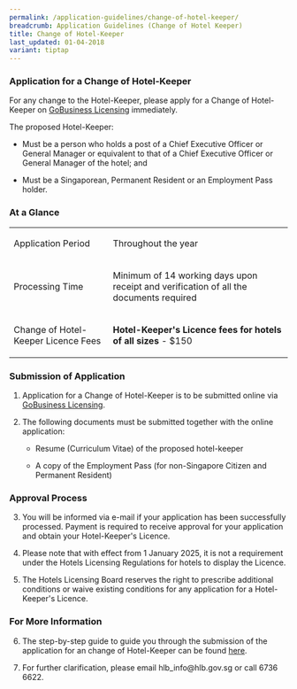 ```yaml
---
permalink: /application-guidelines/change-of-hotel-keeper/
breadcrumb: Application Guidelines (Change of Hotel Keeper)
title: Change of Hotel-Keeper
last_updated: 01-04-2018
variant: tiptap
---
```

<h3><strong>Application for a Change of Hotel-Keeper</strong></h3>
<p>For any change to the Hotel-Keeper, please apply for a Change of Hotel-Keeper
on <a href="https://dashboard.gobusiness.gov.sg/login" rel="noopener noreferrer nofollow" target="_blank">GoBusiness Licensing</a> immediately.</p>
<p>The proposed Hotel-Keeper:</p>
<ul data-tight="true" class="tight">
<li>
<p>Must be a person who holds a post of a Chief Executive Officer or General
Manager or equivalent to that of a Chief Executive Officer or General Manager
of the hotel; and</p>
</li>
<li>
<p>Must be a Singaporean, Permanent Resident or an Employment Pass holder.</p>
</li>
</ul>
<h3><strong>At a Glance</strong></h3>
<table style="minWidth: 50px">
<colgroup>
<col>
<col>
</colgroup>
<tbody>
<tr>
<td rowspan="1" colspan="1">
<p>Application Period</p>
</td>
<td rowspan="1" colspan="1">
<p>Throughout the year</p>
</td>
</tr>
<tr>
<td rowspan="1" colspan="1">
<p>Processing Time</p>
</td>
<td rowspan="1" colspan="1">
<p>Minimum of 14 working days upon receipt and verification of all the documents
required</p>
</td>
</tr>
<tr>
<td rowspan="1" colspan="1">
<p>Change of Hotel-Keeper Licence Fees</p>
</td>
<td rowspan="1" colspan="1">
<p><strong>Hotel-Keeper's Licence fees for hotels of all sizes</strong> -
$150
<br>
</p>
</td>
</tr>
</tbody>
</table>
<h3><strong>Submission of Application</strong></h3>
<ol>
<li>
<p>Application for a Change of Hotel-Keeper is to be submitted online via
<a href="https://licence1.business.gov.sg" rel="noopener noreferrer nofollow" target="_blank">GoBusiness Licensing</a>.</p>
</li>
<li>
<p>The following documents must be submitted together with the online application:</p>
<ul data-tight="true" class="tight">
<li>
<p>Resume (Curriculum Vitae) of the proposed hotel-keeper</p>
</li>
<li>
<p>A copy of the Employment Pass (for non-Singapore Citizen and Permanent
Resident)</p>
</li>
</ul>
</li>
</ol>
<h3><strong>Approval Process</strong></h3>
<ol start="3">
<li>
<p>You will be informed via e-mail if your application has been successfully
processed. Payment is required to receive approval for your application
and obtain your Hotel-Keeper's Licence.</p>
</li>
<li>
<p>Please note that with effect from 1 January 2025, it is not a requirement
under the Hotels Licensing Regulations for hotels to display the Licence.</p>
</li>
<li>
<p>The Hotels Licensing Board reserves the right to prescribe additional
conditions or waive existing conditions for any application for a Hotel-Keeper's
Licence.</p>
</li>
</ol>
<h3><strong>For More Information</strong></h3>
<ol start="6" data-tight="true" class="tight">
<li>
<p>The step-by-step guide to guide you through the submission of the application
for an change of Hotel-Keeper can be found <a href="/files/resources/guides/guide_amendment_of_licence_2025.pdf" rel="noopener noreferrer nofollow" target="_blank">here</a>.</p>
</li>
</ol>
<ol start="7">
<li>
<p>For further clarification, please email hlb_info@hlb.gov.sg or call 6736
6622.</p>
</li>
</ol>
<p></p>